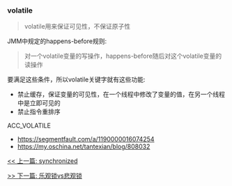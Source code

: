 ### volatile

> volatile用来保证可见性，不保证原子性

JMM中规定的happens-before规则:

> 对一个volatile变量的写操作，happens-before随后对这个volatile变量的读操作

要满足这些条件，所以volatile关键字就有这些功能:

* 禁止缓存，保证变量的可见性，在一个线程中修改了变量的值，在另一个线程中是立即可见的
* 禁止指令重排序

ACC_VOLATILE

* https://segmentfault.com/a/1190000016074254
* https://my.oschina.net/tantexian/blog/808032


[<< 上一篇: synchronized](4-多线程与并发/synchronized.md)

[>> 下一篇: 乐观锁vs悲观锁](4-多线程与并发/乐观锁vs悲观锁.md)
